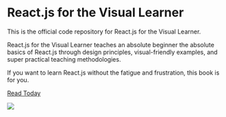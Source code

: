 # React.js for the Visual Learner
This is the official code repository for React.js for the Visual Learner.

React.js for the Visual Learner teaches an absolute beginner the absolute basics of React.js through design principles, visual-friendly examples, and super practical teaching methodologies.

If you want to learn React.js without the fatigue and frustration, this book is for you.

[Read Today](https://leanpub.com/reactjsforthevisuallearner)

![](https://s3-us-west-2.amazonaws.com/s.cdpn.io/827672/Cover.jpg)
